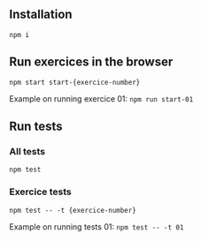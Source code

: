 ## Installation

`npm i`

## Run exercices in the browser

`npm start start-{exercice-number}`

Example on running exercice 01: `npm run start-01`

## Run tests


### All tests

`npm test`

### Exercice tests

`npm test -- -t {exercice-number}`

Example on running tests 01: `npm test -- -t 01`
